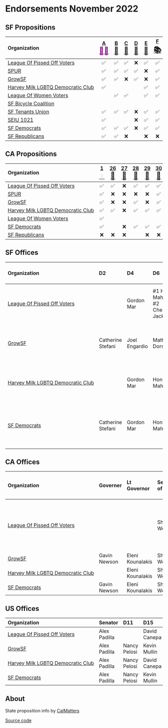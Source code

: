 # Endorsements November 2022

## SF Propositions

| Organization                                                                                                                  | [A <span style="color:purple;font-size:24px">🧓🏽</span>][sf] | [B <span style="font-size:24px">🧹</span>][sf] | [C <span style="font-size:24px">🏡</span>][sf] | [D <span style="font-size:24px">🏡</span>][sf] | [E <span style="font-size:24px">🏡</span>][sf] | [F <span style="font-size:24px">📚</span>][sf] | [G <span style="font-size:24px">🏫</span>][sf] | [H <span style="font-size:24px">🗳️</span>][sf] | [I <span style="font-size:24px">🚗</span>][sf] | [J <span style="font-size:24px">🚶</span>][sf] | [L <span style="font-size:24px">🚌</span>][sf] | [M <span style="font-size:24px">🏠</span>][sf] | [N <span style="font-size:24px">🌳</span>][sf] | [O <span style="font-size:24px">🏫</span>][sf] |
| :---------------------------------------------------------------------------------------------------------------------------- | :--------------------------------------------------------: | :-------------------------------------------: | :-------------------------------------------: | :-------------------------------------------: | :-------------------------------------------: | :-------------------------------------------: | :-------------------------------------------: | :-------------------------------------------: | :-------------------------------------------: | :-------------------------------------------: | :-------------------------------------------: | :-------------------------------------------: | :-------------------------------------------: | :-------------------------------------------: |
| <span style="white-space:nowrap;">[League Of Pissed Off Voters](https://www.theleaguesf.org/)<span>                           |                             ✅                              |                       ✅                       |                       ✅                       |                       ❌                       |                       ✅                       |                       ✅                       |                       ✅                       |                       ✅                       |                       ❌                       |                                               |                       ✅                       |                       ✅                       |                       ✅                       |                       ✅                       |
| <span style="white-space:nowrap;">[SPUR](https://www.spur.org/voter-guide/2022-11)<span>                                      |                             ✅                              |                       ✅                       |                       ✅                       |                       ✅                       |                       ❌                       |                       ✅                       |                       ✅                       |                       ✅                       |                       ❌                       |                       ✅                       |                       ✅                       |                       ❌                       |                       ✅                       |                       ❌                       |
| <span style="white-space:nowrap;">[GrowSF](https://growsf.org/voter-guide/)<span>                                             |                             ✅                              |                       ✅                       |                       ❌                       |                       ✅                       |                       ❌                       |                       ✅                       |                       ✅                       |                       ✅                       |                       ❌                       |                       ✅                       |                       ✅                       |                       ❌                       |                       ✅                       |                       ❌                       |
| <span style="white-space:nowrap;">[Harvey Milk LGBTQ Democratic Club](https://www.milkclub.org/endorsements/)<span>           |                             ✅                              |                                               |                                               |                                               |                       ✅                       |                       ✅                       |                       ✅                       |                       ✅                       |                       ❌                       |                       ✅                       |                       ✅                       |                       ✅                       |                       ✅                       |                       ✅                       |
| <span style="white-space:nowrap;">[League Of Women Voters](https://lwvsf.org/ballot-recommendations)<span>                    |                                                            |                       ✅                       |                       ✅                       |                                               |                       ✅                       |                       ✅                       |                                               |                       ✅                       |                       ❌                       |                                               |                       ✅                       |                                               |                       ✅                       |                                               |
| <span style="white-space:nowrap;">[SF Bicycle Coalition](https://sfbike.org/news/our-boards-november-endorsements/)<span>     |                                                            |                                               |                                               |                                               |                                               |                                               |                                               |                                               |                       ❌                       |                       ✅                       |                       ✅                       |                                               |                                               |                       ✅                       |
| <span style="white-space:nowrap;">[SF Tenants Union](https://sftu.org/endorsements/)<span>                                    |                             ✅                              |                       ✅                       |                       ✅                       |                       ❌                       |                       ✅                       |                       ✅                       |                       ✅                       |                       ✅                       |                                               |                                               |                       ✅                       |                       ✅                       |                                               |                       ✅                       |
| <span style="white-space:nowrap;">[SEIU 1021](https://www.seiu1021.org/post/november-8-2022-endorsements)<span>               |                             ✅                              |                                               |                                               |                       ❌                       |                       ✅                       |                       ✅                       |                       ✅                       |                       ✅                       |                                               |                                               |                       ✅                       |                       ✅                       |                       ✅                       |                       ✅                       |
| <span style="white-space:nowrap;">[SF Democrats](https://www.sfdemocrats.org/voting/endorsements/2022/8/13/general2022)<span> |                             ✅                              |                       ✅                       |                       ✅                       |                       ❌                       |                       ✅                       |                       ✅                       |                       ✅                       |                       ✅                       |                       ❌                       |                       ✅                       |                       ✅                       |                       ✅                       |                       ✅                       |                       ✅                       |
| <span style="white-space:nowrap;">[SF Republicans](https://www.sfgop.org/nov22voterguide)<span>                               |                             ✅                              |                       ✅                       |                       ❌                       |                                               |                       ❌                       |                       ❌                       |                       ❌                       |                       ❌                       |                       ✅                       |                       ❌                       |                       ❌                       |                       ❌                       |                                               |                       ❌                       |

## CA Propositions

| Organization                                                                                                                  | [1 <span style="color:pink;font-size:24px">♀️</span>][p1] | [26 <span style="font-size:24px">🎰</span>][p26] | [27 <span style="font-size:24px">🎰</span>][p27] | [28 <span style="font-size:24px">🎨</span>][p28] | [29 <span style="font-size:24px">🫘</span>][p29] | [30 <span style="font-size:24px">🚗</span>][p30] | [31 <span style="font-size:24px">🚬</span>][p31] |
| :---------------------------------------------------------------------------------------------------------------------------- | :------------------------------------------------------: | :---------------------------------------------: | :---------------------------------------------: | :---------------------------------------------: | :---------------------------------------------: | :---------------------------------------------: | :---------------------------------------------: |
| <span style="white-space:nowrap;">[League Of Pissed Off Voters](https://www.theleaguesf.org/)<span>                           |                            ✅                             |                        ✅                        |                        ❌                        |                        ✅                        |                        ✅                        |                        ✅                        |                        ✅                        |
| <span style="white-space:nowrap;">[SPUR](https://www.spur.org/voter-guide/2022-11)<span>                                      |                            ✅                             |                        ❌                        |                        ❌                        |                        ❌                        |                        ❌                        |                        ✅                        |                        ✅                        |
| <span style="white-space:nowrap;">[GrowSF](https://growsf.org/voter-guide/)<span>                                             |                            ✅                             |                        ❌                        |                        ❌                        |                        ✅                        |                        ❌                        |                        ✅                        |                        ✅                        |
| <span style="white-space:nowrap;">[Harvey Milk LGBTQ Democratic Club](https://www.milkclub.org/endorsements/)<span>           |                            ✅                             |                        ✅                        |                        ❌                        |                        ✅                        |                        ✅                        |                        ✅                        |                                                 |
| <span style="white-space:nowrap;">[League Of Women Voters](https://lwvc.org/vote/elections/ballot-recommendations)<span>      |                            ✅                             |                                                 |                                                 |                                                 |                                                 |                                                 |                        ✅                        |
| <span style="white-space:nowrap;">[SF Democrats](https://www.sfdemocrats.org/voting/endorsements/2022/8/13/general2022)<span> |                            ✅                             |                                                 |                        ❌                        |                        ✅                        |                        ✅                        |                        ✅                        |                        ✅                        |
| <span style="white-space:nowrap;">[SF Republicans](https://www.sfgop.org/nov22voterguide)<span>                               |                            ❌                             |                        ❌                        |                        ❌                        |                                                 |                        ❌                        |                        ❌                        |                        ❌                        |

## SF Offices

| Organization                                                                                                                  | D2                | D4            | D6                                     | D8               | D10            | City College, 4 Year                      | City College, 2 Year | SFUSD                                             | Assessor-Recorder | DA                                       | PD        | BART, D8  |
| :---------------------------------------------------------------------------------------------------------------------------- | :---------------- | :------------ | :------------------------------------- | :--------------- | :------------- | :---------------------------------------- | :------------------- | :------------------------------------------------ | :---------------- | :--------------------------------------- | :-------- | :-------- |
| <span style="white-space:nowrap;">[League Of Pissed Off Voters](https://www.theleaguesf.org/)<span>                           |                   | Gordon Mar    | #1 Honey Mahogany, #2 Cherelle Jackson |                  | Shamann Walton | Vick Chung, Anita Martinez, Susan Solomon | Adolfo Velasquez     | Alida Fisher, Karen Fleshman, Gabriela López      |                   | John Hamasaki                            | Mano Raju | Janice Li |
| <span style="white-space:nowrap;">[GrowSF](https://growsf.org/voter-guide/)<span>                                             | Catherine Stefani | Joel Engardio | Matt Dorsey                            | Rafael Mandelman |                |                                           | Murrell Green        | Ann Hsu, Lainie Motamedi, Lisa Weissman-Ward      | Joaquín Torres    | Brooke Jenkins                           | Mano Raju | Janice Li |
| <span style="white-space:nowrap;">[Harvey Milk LGBTQ Democratic Club](https://www.milkclub.org/endorsements/)<span>           |                   | Gordon Mar    | Honey Mahogany                         | Rafael Mandelman | Shamann Walton | Vick Chung, Anita Martinez, Susan Solomon | Adolfo Velasquez     | Alida Fisher, Karen Fleshman, Gabriela López      | Joaquín Torres    | John Hamasaki                            | Mano Raju | Janice Li |
| <span style="white-space:nowrap;">[SF Democrats](https://www.sfdemocrats.org/voting/endorsements/2022/8/13/general2022)<span> | Catherine Stefani | Gordon Mar    | Honey Mahogany                         | Rafael Mandelman | Shamann Walton | Vick Chung, Anita Martinez, Susan Solomon | Murrell Green        | Alida Fisher, Lainie Motamedi, Lisa Weissman-Ward | Joaquín Torres    | #1 John Hamasaki, #2 Joe Alioto Veronese | Mano Raju | Janice Li |

## CA Offices

| Organization                                                                                                                  | Governer     | Lt Governor      | Secretary of State | Controller  | Treasurer | Attorney General | Insurance Commissioner | Superintendent of Public Instruction | Board of Equalization, D2 | Assembly, D17 | Assembly, D19 | Supreme Court                  | Appeals Court, First District                                       |
| :---------------------------------------------------------------------------------------------------------------------------- | :----------- | :--------------- | :----------------- | :---------- | :-------- | :--------------- | :--------------------- | :----------------------------------- | :------------------------ | :------------ | :------------ | :----------------------------- | :------------------------------------------------------------------ |
| <span style="white-space:nowrap;">[League Of Pissed Off Voters](https://www.theleaguesf.org/)<span>                           |              |                  | Shirley Weber      |             |           | Rob Bonta        |                        | Tony Thurmond                        | Sally Lieber              |               |               | Groban, Guerrero, Jenkins, Liu | Brown, Burns, Fujisaki, Jackson, Petrou, Rodriguez, Stewart, Tucher |
| <span style="white-space:nowrap;">[GrowSF](https://growsf.org/voter-guide/)<span>                                             | Gavin Newson | Eleni Kounalakis | Shirley Weber      | Malia Cohen | Fiona Ma  | Rob Bonta        | Ricardo Lara           | Tony Thurmond                        |                           | Matt Haney    |               |                                |                                                                     |
| <span style="white-space:nowrap;">[Harvey Milk LGBTQ Democratic Club](https://www.milkclub.org/endorsements/)<span>           |              | Eleni Kounalakis | Shirley Weber      | Malia Cohen |           | Rob Bonta        | Ricardo Lara           | Tony Thurmond                        | Sally Lieber              | Matt Haney    | Phil Ting     |                                |                                                                     |
| <span style="white-space:nowrap;">[SF Democrats](https://www.sfdemocrats.org/voting/endorsements/2022/8/13/general2022)<span> | Gavin Newson | Eleni Kounalakis | Shirley Weber      | Malia Cohen | Fiona Ma  | Rob Bonta        | Ricardo Lara           | Tony Thurmond                        | Sally Lieber              | Matt Haney    | Phil Ting     |                                |                                                                     |

## US Offices

| Organization                                                                                                                  | Senator      | D11          | D15          |
| :---------------------------------------------------------------------------------------------------------------------------- | :----------- | :----------- | :----------- |
| <span style="white-space:nowrap;">[League Of Pissed Off Voters](https://www.theleaguesf.org/)<span>                           | Alex Padilla |              | David Canepa |
| <span style="white-space:nowrap;">[GrowSF](https://growsf.org/voter-guide/)<span>                                             | Alex Padilla | Nancy Pelosi | Kevin Mullin |
| <span style="white-space:nowrap;">[Harvey Milk LGBTQ Democratic Club](https://www.milkclub.org/endorsements/)<span>           | Alex Padilla | Nancy Pelosi | David Canepa |
| <span style="white-space:nowrap;">[SF Democrats](https://www.sfdemocrats.org/voting/endorsements/2022/8/13/general2022)<span> | Alex Padilla | Nancy Pelosi | Kevin Mullin |

## About

State proposition info by [CalMatters](https://calmatters.org/california-voter-guide-2022/propositions/)

[Source code](https://github.com/siggy/sfendorsements)

[sf]:  https://sfelections.sfgov.org/measures
[p1]:  https://calmatters.org/california-voter-guide-2022/propositions/prop-1-abortion-rights/
[p26]: https://calmatters.org/california-voter-guide-2022/propositions/prop-26-sports-betting-tribal-casinos/
[p27]: https://calmatters.org/california-voter-guide-2022/propositions/prop-27-sports-betting-online/
[p28]: https://calmatters.org/california-voter-guide-2022/propositions/prop-28-arts-education/
[p29]: https://calmatters.org/california-voter-guide-2022/propositions/prop-29-kidney-dialysis/
[p30]: https://calmatters.org/california-voter-guide-2022/propositions/prop-30-income-tax-electric-cars/
[p31]: https://calmatters.org/california-voter-guide-2022/propositions/prop-31-flavored-tobacco-ban/
